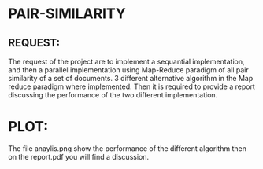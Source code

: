 # PAIR-SIMILARITY
## REQUEST:
The request of the project are to implement a sequantial implementation, and then a parallel implementation using Map-Reduce paradigm of all pair similarity of a set of documents.
3 different alternative algorithm in the Map reduce paradigm where implemented.
Then it is required to provide a report discussing the performance of the two different implementation.

# PLOT:
The file anaylis.png show the performance of the different algorithm then on the report.pdf you will find a discussion.
